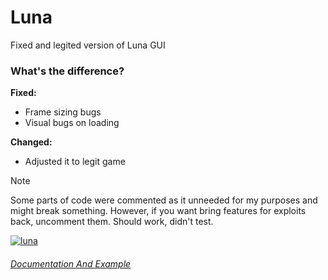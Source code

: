 # Luna

Fixed and legited version of Luna GUI

### What's the difference?
**Fixed:**
- Frame sizing bugs
- Visual bugs on loading

**Changed:**
- Adjusted it to legit game

> [!NOTE]
> Some parts of code were commented as it unneeded for my purposes and might break something.
> However, if you want bring features for exploits back, uncomment them. Should work, didn't test.


[![luna](https://github.com/user-attachments/assets/c0e73e67-0595-4872-919d-5f2329293186)](https://discord.com/channels/1123950497347424357/1306516017262104637)

###### [Documentation And Example](https://github.com/Nebula-Softworks/Luna-Interface-Suite/blob/main/Documentation.md)

